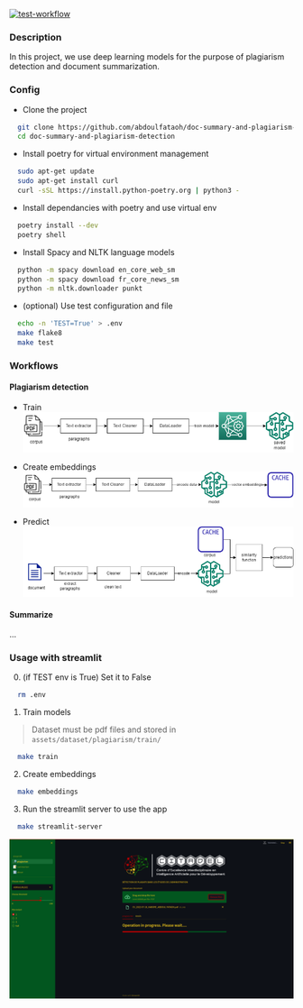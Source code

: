 [![test-workflow](https://github.com/abdoulfataoh/doc-summary-and-plagiarism-detection/actions/workflows/test-workflow.yaml/badge.svg)](https://github.com/abdoulfataoh/doc-summary-and-plagiarism-detection/actions/workflows/test-workflow.yaml)


### Description
In this project, we use deep learning models for the purpose of plagiarism detection and document summarization.
### Config

- Clone the project
```bash
  git clone https://github.com/abdoulfataoh/doc-summary-and-plagiarism-detection.git
  cd doc-summary-and-plagiarism-detection
```

- Install poetry for virtual environment management
```bash
  sudo apt-get update
  sudo apt-get install curl
  curl -sSL https://install.python-poetry.org | python3 -
```

- Install dependancies with poetry and use virtual env
```bash
  poetry install --dev
  poetry shell
```

- Install Spacy and NLTK language models
```bash
  python -m spacy download en_core_web_sm
  python -m spacy download fr_core_news_sm
  python -m nltk.downloader punkt
```

- (optional) Use test configuration and file
```bash
  echo -n 'TEST=True' > .env
  make flake8
  make test
```

### Workflows

#### Plagiarism detection

- Train
![train](https://github.com/abdoulfataoh/doc-summary-and-plagiarism-detection/blob/main/docs/plagiarism_train.png)

- Create embeddings
![embeddings](https://github.com/abdoulfataoh/doc-summary-and-plagiarism-detection/blob/main/docs/plagiarism_embeddings.png)

- Predict
![predict](https://github.com/abdoulfataoh/doc-summary-and-plagiarism-detection/blob/main/docs/plagiarism_predict.png)


#### Summarize
...

### Usage with streamlit

0. (if TEST env is True) Set it to False
```bash
  rm .env
```

1. Train models
> Dataset must be pdf files and stored in ```assets/dataset/plagiarism/train/```
```bash
  make train
```

2. Create embeddings
```bash
  make embeddings
``` 

3. Run the streamlit server to use the app
```bash
  make streamlit-server
```

![streamlit](https://github.com/abdoulfataoh/doc-summary-and-plagiarism-detection/blob/main/docs/streamlit.png)


